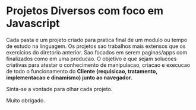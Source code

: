 # Projetos Diversos com foco em Javascript



Cada pasta e um projeto criado para pratica final de um modulo ou tempo de estudo na linguagem. 
Os projetos sao trabalhos mais extensos que os exercicios do diretorio anterior. Sao focados
em serem paginas/apps com finalizados como em uma producao.
O objetivo e que sejam solucoes criativas para atestar o conhecimento de manipulacao, criacao e execucao
de todo o funcionamento do **Cliente (requisicao, tratamento, implementacao e dinamismo) junto ao navegador**.

Sinta-se a vontade para olhar cada projeto.


Muito obrigado. 